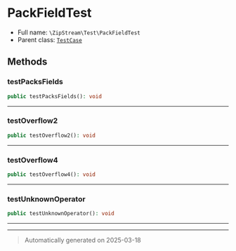 
# PackFieldTest





* Full name: `\ZipStream\Test\PackFieldTest`
* Parent class: [`TestCase`](../../PHPUnit/Framework/TestCase.md)




## Methods


### testPacksFields



```php
public testPacksFields(): void
```












***

### testOverflow2



```php
public testOverflow2(): void
```












***

### testOverflow4



```php
public testOverflow4(): void
```












***

### testUnknownOperator



```php
public testUnknownOperator(): void
```












***


***
> Automatically generated on 2025-03-18
